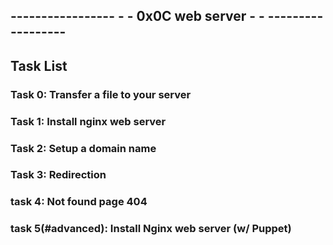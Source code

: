 ## ----------------- - - 0x0C web server - - ------------------

## Task List

### Task 0: Transfer a file to your server

### Task 1: Install nginx web server

### Task 2: Setup a domain name

### Task 3: Redirection

### task 4: Not found page 404

### task 5(#advanced): Install Nginx web server (w/ Puppet)